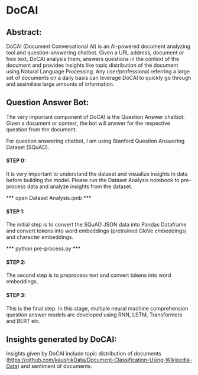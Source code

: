 # DoCAI

## Abstract:

DoCAI (Document Conversational AI) is an AI-powered document analyzing tool and question-answering chatbot. Given a URL address, document or free text, DoCAI analysis them, answers questions in the context of the document and provides insights like topic distribution of the document using Natural Language Processing. Any user/professional referring a large set of documents on a daily basis can leverage DoCAI to quickly go through and assimilate large amounts of information.

## Question Answer Bot:

The very important component of DoCAI is the Question Answer chatbot. Given a document or context, the bot will answer for the respective question from the document.

For question answering chatbot, I am using Stanford Question Answering Dataset (SQuAD).

#### STEP 0:

It is very important to understand the dataset and visualize insights in data before building the model.
Please run the Dataset Analysis notebook to pre-process data and analyze insights from the dataset.

*** open Dataset Analysis.ipnb ***

#### STEP 1:
The initial step is to convert the SQuAD JSON data into Pandas Dataframe and convert tokens into word embeddings (pretrained GloVe embeddings) and character embeddings.

*** python pre-process.py ***

#### STEP 2:
The second step is to preprocess text and convert tokens into word embeddings.

#### STEP 3:
This is the final step. In this stage, multiple neural machine comprehension question answer models are developed using RNN, LSTM, Transformers and BERT etc.

## Insights generated by DoCAI:

Insights given by DoCAI include topic distribution of documents (https://github.com/kaushikData/Document-Classification-Using-Wikipedia-Data) and sentiment of documents.
